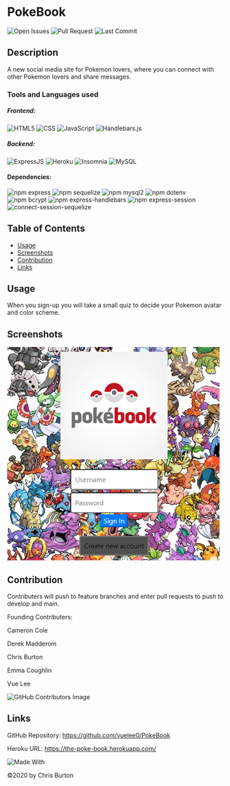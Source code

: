 
  # PokeBook
  

  ![Open Issues](https://img.shields.io/github/issues-raw/Wizzle13/pokebook?style=plastic)
  ![Pull Request](https://img.shields.io/github/issues-pr/Wizzle13/pokebook?style=plastic)
  ![Last Commit](https://img.shields.io/github/last-commit/wizzle13/pokebook?style=plastic)
  ## Description
  A new social media site for Pokemon lovers, where you can connect with other Pokemon lovers and share messages.

  ### Tools and Languages used
  ##### Frontend:

![HTML5](https://img.shields.io/badge/HTML5-E34F26?style=plastic&logo=html5&logoColor=white)
![CSS](https://img.shields.io/badge/CSS3-1572B6?style=plastic&logo=css3&logoColor=white)
![JavaScript](https://img.shields.io/badge/-JavaScript-F7DF1E?style=plastic&logo=Javascript&logoColor=white)
![Handlebars.js](https://img.shields.io/badge/Handlebars.js-000000?plastic&logo=handlebars.js&logoColor=white)

##### Backend:
![ExpressJS](https://img.shields.io/badge/Express.js-404D59?style=plastic)
![Heroku](https://img.shields.io/badge/Heroku-430098?style=plastic&logo=heroku&logoColor=white)
![Insomnia](https://img.shields.io/badge/Insomnia-4000BF?style=plastic&logo=insomnia&logoColor=white)
![MySQL](https://img.shields.io/badge/MySQL-005C84?style=plastic&logo=mysql&logoColor=white)

#### Dependencies:
![npm express](https://img.shields.io/npm/v/express?label=express&style=plastic)
![npm sequelize](https://img.shields.io/npm/v/sequelize?label=sequelize&style=plastic)
![npm mysql2](https://img.shields.io/npm/v/mysql2?label=mysql2&style=plastic)
![npm dotenv](https://img.shields.io/npm/v/dotenv?label=dotenv&style=plastic)
![npm bcrypt](https://img.shields.io/npm/v/bcrypt?label=bcrypt&style=plastic)
![npm express-handlebars](https://img.shields.io/npm/v/express-handlebars?label=express-handlebars&style=plastic)
![npm express-session](https://img.shields.io/npm/v/express-session?label=express-session&style=plastic)
![connect-session-sequelize](https://img.shields.io/npm/v/connect-session-sequelize?label=connect-session-sequelize&style=plastic)

  ## Table of Contents
  
  - [Usage](#usage)
  - [Screenshots](#screenshots)
  - [Contribution](#contribution)
  - [Links](#links)
  
  ## Usage
When you sign-up you will take a small quiz to decide your Pokemon avatar and color scheme.
    

  ## Screenshots
  <img src = "./public/images/screenshots/screenshot.png">

  ## Contribution
Contributers will push to feature branches and enter pull requests to push to develop and main.

Founding Contributers:

Cameron Cole

Derek Madderom

Chris Burton

Emma Coughlin

Vue Lee


![GitHub Contributors Image](https://contrib.rocks/image?repo=Wizzle13/pokebook)
    
  ## Links
  GitHub Repository: https://github.com/vuelee0/PokeBook

  Heroku URL: https://the-poke-book.herokuapp.com/



![Made With](https://img.shields.io/badge/Made%20with-Ultimate%20README%20Generator-blue?style=plastic)

  &copy;2020 by Chris Burton
